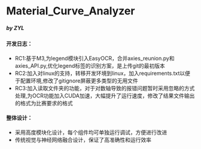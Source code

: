 # Material_Curve_Analyzer

##### by ZYL

#### 开发日志：

* RC1:基于M3,为legend模块引入EasyOCR，合并axies\_reunion.py和axies\_API.py,优化legend标签的识别方案，是上传git的最初版本
* RC2:加入对linux的支持，转移开发环境到linux，加入requirements.txt以便于配置环境,修改了gitignore屏蔽更多类型的无用文件
* RC3:加入读取文件夹的功能，对于对数轴导致的报错问题暂时采用忽略的方式处理,为OCR功能加入CUDA加速，大幅提升了运行速度，修改了结果文件输出的格式为比赛要求的格式

#### 整体设计：

* 采用高度模块化设计，每个组件均可单独运行调试，方便进行改进
* 传统视觉与神经网络融合设计，保证了高准确性和运行效率
